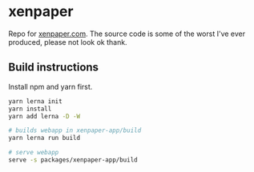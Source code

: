 # xenpaper

Repo for [xenpaper.com](https://xenpaper.com). The source code is some of the worst I've ever produced, please not look ok thank.

## Build instructions

Install npm and yarn first.

```bash
yarn lerna init
yarn install
yarn add lerna -D -W

# builds webapp in xenpaper-app/build
yarn lerna run build

# serve webapp
serve -s packages/xenpaper-app/build
```
